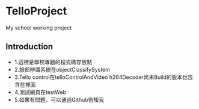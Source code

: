 # TelloProject
My school working project
## Introduction
- 1.這裡是學校專題的程式碼存放點  
- 2.臉部辨識系統在objectClassifySystem  
- 3.Tello control在telloControlAndVideo
h264Decoder尚未Build的版本也包含在裡面  
- 4.測試網頁在testWeb  
- 5.如果有問題，可以通過Github告知我  


